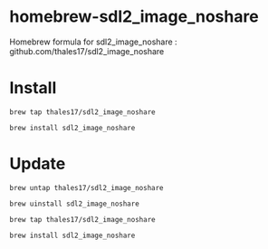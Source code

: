 # homebrew-sdl2_image_noshare
Homebrew formula for sdl2_image_noshare : github.com/thales17/sdl2_image_noshare

# Install
`brew tap thales17/sdl2_image_noshare`

`brew install sdl2_image_noshare`

# Update
`brew untap thales17/sdl2_image_noshare`

`brew uinstall sdl2_image_noshare`

`brew tap thales17/sdl2_image_noshare`

`brew install sdl2_image_noshare`
